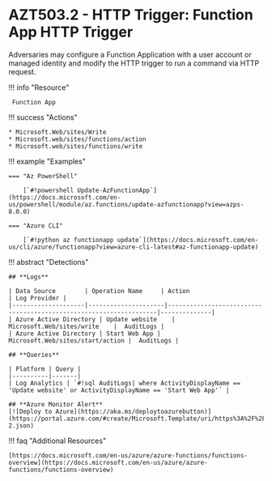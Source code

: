 # AZT503.2 - HTTP Trigger: Function App HTTP Trigger

Adversaries may configure a Function Application with a user account or managed identity and modify the HTTP trigger to run a command via HTTP request.

!!! info "Resource" 

	 Function App

!!! success "Actions"

	* Microsoft.Web/sites/Write
	* Microsoft.web/sites/functions/action
	* Microsoft.web/sites/functions/write

!!! example "Examples"

    === "Az PowerShell"

		[`#!powershell Update-AzFunctionApp`](https://docs.microsoft.com/en-us/powershell/module/az.functions/update-azfunctionapp?view=azps-8.0.0)
		
	=== "Azure CLI"
	
		[`#!python az functionapp update`](https://docs.microsoft.com/en-us/cli/azure/functionapp?view=azure-cli-latest#az-functionapp-update)

!!! abstract "Detections"

	## **Logs** 

	| Data Source        | Operation Name     | Action                                                            | Log Provider |
	|--------------------|---------------------|-------------------------------------------------------------------|--------------|
	| Azure Active Directory | Update website	 | Microsoft.Web/sites/write	|  AuditLogs |
	| Azure Active Directory | Start Web App | Microsoft.Web/sites/start/action	|  AuditLogs |

	## **Queries**

	| Platform | Query |
    |----------|-------|
	| Log Analytics | `#!sql AuditLogs| where ActivityDisplayName == 'Update website' or ActivityDisplayName == 'Start Web App'` |	
	
	## **Azure Monitor Alert**
	[![Deploy to Azure](https://aka.ms/deploytoazurebutton)](https://portal.azure.com/#create/Microsoft.Template/uri/https%3A%2F%2Fraw.githubusercontent.com%2Fmicrosoft%2FAzDetectSuite%2Fmain%2FPersistence%2FAZT503%2FAZT503-2.json)
	
!!! faq "Additional Resources"

	[https://docs.microsoft.com/en-us/azure/azure-functions/functions-overview](https://docs.microsoft.com/en-us/azure/azure-functions/functions-overview)